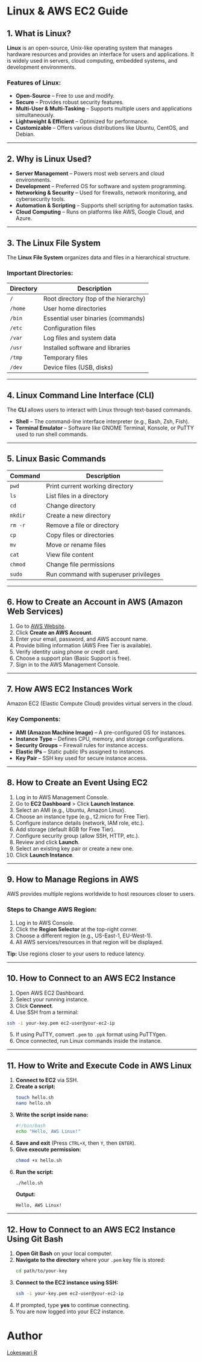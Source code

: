# Linux & AWS EC2 Guide

## 1. What is Linux?
**Linux** is an open-source, Unix-like operating system that manages hardware resources and provides an interface for users and applications. It is widely used in servers, cloud computing, embedded systems, and development environments.

### Features of Linux:
- **Open-Source** – Free to use and modify.
- **Secure** – Provides robust security features.
- **Multi-User & Multi-Tasking** – Supports multiple users and applications simultaneously.
- **Lightweight & Efficient** – Optimized for performance.
- **Customizable** – Offers various distributions like Ubuntu, CentOS, and Debian.

---

## 2. Why is Linux Used?
- **Server Management** – Powers most web servers and cloud environments.
- **Development** – Preferred OS for software and system programming.
- **Networking & Security** – Used for firewalls, network monitoring, and cybersecurity tools.
- **Automation & Scripting** – Supports shell scripting for automation tasks.
- **Cloud Computing** – Runs on platforms like AWS, Google Cloud, and Azure.

---

## 3. The Linux File System
The **Linux File System** organizes data and files in a hierarchical structure.

### Important Directories:
| Directory | Description |
|-----------|-------------|
| `/` | Root directory (top of the hierarchy) |
| `/home` | User home directories |
| `/bin` | Essential user binaries (commands) |
| `/etc` | Configuration files |
| `/var` | Log files and system data |
| `/usr` | Installed software and libraries |
| `/tmp` | Temporary files |
| `/dev` | Device files (USB, disks) |

---

## 4. Linux Command Line Interface (CLI)
The **CLI** allows users to interact with Linux through text-based commands.

- **Shell** – The command-line interface interpreter (e.g., Bash, Zsh, Fish).
- **Terminal Emulator** – Software like GNOME Terminal, Konsole, or PuTTY used to run shell commands.

---

## 5. Linux Basic Commands
| Command | Description |
|---------|-------------|
| `pwd` | Print current working directory |
| `ls` | List files in a directory |
| `cd` | Change directory |
| `mkdir` | Create a new directory |
| `rm -r` | Remove a file or directory |
| `cp` | Copy files or directories |
| `mv` | Move or rename files |
| `cat` | View file content |
| `chmod` | Change file permissions |
| `sudo` | Run command with superuser privileges |

---

## 6. How to Create an Account in AWS (Amazon Web Services)
1. Go to [AWS Website](https://aws.amazon.com/).
2. Click **Create an AWS Account**.
3. Enter your email, password, and AWS account name.
4. Provide billing information (AWS Free Tier is available).
5. Verify identity using phone or credit card.
6. Choose a support plan (Basic Support is free).
7. Sign in to the AWS Management Console.

---

## 7. How AWS EC2 Instances Work
Amazon EC2 (Elastic Compute Cloud) provides virtual servers in the cloud.

### Key Components:
- **AMI (Amazon Machine Image)** – A pre-configured OS for instances.
- **Instance Type** – Defines CPU, memory, and storage configurations.
- **Security Groups** – Firewall rules for instance access.
- **Elastic IPs** – Static public IPs assigned to instances.
- **Key Pair** – SSH key used for secure instance access.

---

## 8. How to Create an Event Using EC2
1. Log in to AWS Management Console.
2. Go to **EC2 Dashboard** > Click **Launch Instance**.
3. Select an AMI (e.g., Ubuntu, Amazon Linux).
4. Choose an instance type (e.g., t2.micro for Free Tier).
5. Configure instance details (network, IAM role, etc.).
6. Add storage (default 8GB for Free Tier).
7. Configure security group (allow SSH, HTTP, etc.).
8. Review and click **Launch**.
9. Select an existing key pair or create a new one.
10. Click **Launch Instance**.

---

## 9. How to Manage Regions in AWS
AWS provides multiple regions worldwide to host resources closer to users.

### Steps to Change AWS Region:
1. Log in to AWS Console.
2. Click the **Region Selector** at the top-right corner.
3. Choose a different region (e.g., US-East-1, EU-West-1).
4. All AWS services/resources in that region will be displayed.

**Tip:** Use regions closer to your users to reduce latency.

---

## 10. How to Connect to an AWS EC2 Instance
1. Open AWS EC2 Dashboard.
2. Select your running instance.
3. Click **Connect**.
4. Use SSH from a terminal:
```bash
ssh -i your-key.pem ec2-user@your-ec2-ip
```
5. If using PuTTY, convert `.pem` to `.ppk` format using PuTTYgen.
6. Once connected, run Linux commands inside the instance.

---

## 11. How to Write and Execute Code in AWS Linux
1. **Connect to EC2** via SSH.
2. **Create a script:**
   ```bash
   touch hello.sh
   nano hello.sh
   ```
3. **Write the script inside nano:**
   ```bash
   #!/bin/bash
   echo "Hello, AWS Linux!"
   ```
4. **Save and exit** (Press `CTRL+X`, then `Y`, then `ENTER`).
5. **Give execute permission:**
   ```bash
   chmod +x hello.sh
   ```
6. **Run the script:**
   ```bash
   ./hello.sh
   ```
   **Output:**
   ```
   Hello, AWS Linux!
   ```
---

## 12. How to Connect to an AWS EC2 Instance Using Git Bash
1. **Open Git Bash** on your local computer.
2. **Navigate to the directory** where your `.pem` key file is stored:
   ```bash
   cd path/to/your-key
   ```
3. **Connect to the EC2 instance using SSH:**
   ```bash
   ssh -i your-key.pem ec2-user@your-ec2-ip
   ```
4. If prompted, type **yes** to continue connecting.
5. You are now logged into your EC2 instance.

# Author
[Lokeswari R](https://github.com/LokiRameshBabu)
